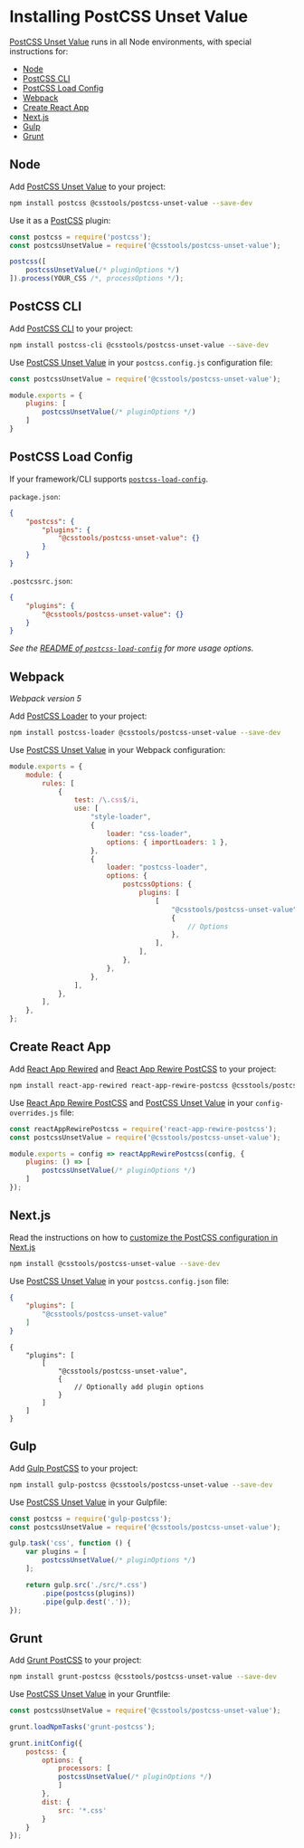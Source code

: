 # Installing PostCSS Unset Value

[PostCSS Unset Value] runs in all Node environments, with special instructions for:

- [Node](#node)
- [PostCSS CLI](#postcss-cli)
- [PostCSS Load Config](#postcss-load-config)
- [Webpack](#webpack)
- [Create React App](#create-react-app)
- [Next.js](#nextjs)
- [Gulp](#gulp)
- [Grunt](#grunt)

## Node

Add [PostCSS Unset Value] to your project:

```bash
npm install postcss @csstools/postcss-unset-value --save-dev
```

Use it as a [PostCSS] plugin:

```js
const postcss = require('postcss');
const postcssUnsetValue = require('@csstools/postcss-unset-value');

postcss([
	postcssUnsetValue(/* pluginOptions */)
]).process(YOUR_CSS /*, processOptions */);
```

## PostCSS CLI

Add [PostCSS CLI] to your project:

```bash
npm install postcss-cli @csstools/postcss-unset-value --save-dev
```

Use [PostCSS Unset Value] in your `postcss.config.js` configuration file:

```js
const postcssUnsetValue = require('@csstools/postcss-unset-value');

module.exports = {
	plugins: [
		postcssUnsetValue(/* pluginOptions */)
	]
}
```

## PostCSS Load Config

If your framework/CLI supports [`postcss-load-config`](https://github.com/postcss/postcss-load-config).

`package.json`:

```json
{
	"postcss": {
		"plugins": {
			"@csstools/postcss-unset-value": {}
		}
	}
}
```

`.postcssrc.json`:

```json
{
	"plugins": {
		"@csstools/postcss-unset-value": {}
	}
}
```

_See the [README of `postcss-load-config`](https://github.com/postcss/postcss-load-config#usage) for more usage options._

## Webpack

_Webpack version 5_

Add [PostCSS Loader] to your project:

```bash
npm install postcss-loader @csstools/postcss-unset-value --save-dev
```

Use [PostCSS Unset Value] in your Webpack configuration:

```js
module.exports = {
	module: {
		rules: [
			{
				test: /\.css$/i,
				use: [
					"style-loader",
					{
						loader: "css-loader",
						options: { importLoaders: 1 },
					},
					{
						loader: "postcss-loader",
						options: {
							postcssOptions: {
								plugins: [
									[
										"@csstools/postcss-unset-value",
										{
											// Options
										},
									],
								],
							},
						},
					},
				],
			},
		],
	},
};
```

## Create React App

Add [React App Rewired] and [React App Rewire PostCSS] to your project:

```bash
npm install react-app-rewired react-app-rewire-postcss @csstools/postcss-unset-value --save-dev
```

Use [React App Rewire PostCSS] and [PostCSS Unset Value] in your
`config-overrides.js` file:

```js
const reactAppRewirePostcss = require('react-app-rewire-postcss');
const postcssUnsetValue = require('@csstools/postcss-unset-value');

module.exports = config => reactAppRewirePostcss(config, {
	plugins: () => [
		postcssUnsetValue(/* pluginOptions */)
	]
});
```

## Next.js

Read the instructions on how to [customize the PostCSS configuration in Next.js](https://nextjs.org/docs/advanced-features/customizing-postcss-config)

```bash
npm install @csstools/postcss-unset-value --save-dev
```

Use [PostCSS Unset Value] in your `postcss.config.json` file:

```json
{
	"plugins": [
		"@csstools/postcss-unset-value"
	]
}
```

```json5
{
	"plugins": [
		[
			"@csstools/postcss-unset-value",
			{
				// Optionally add plugin options
			}
		]
	]
}
```

## Gulp

Add [Gulp PostCSS] to your project:

```bash
npm install gulp-postcss @csstools/postcss-unset-value --save-dev
```

Use [PostCSS Unset Value] in your Gulpfile:

```js
const postcss = require('gulp-postcss');
const postcssUnsetValue = require('@csstools/postcss-unset-value');

gulp.task('css', function () {
	var plugins = [
		postcssUnsetValue(/* pluginOptions */)
	];

	return gulp.src('./src/*.css')
		.pipe(postcss(plugins))
		.pipe(gulp.dest('.'));
});
```

## Grunt

Add [Grunt PostCSS] to your project:

```bash
npm install grunt-postcss @csstools/postcss-unset-value --save-dev
```

Use [PostCSS Unset Value] in your Gruntfile:

```js
const postcssUnsetValue = require('@csstools/postcss-unset-value');

grunt.loadNpmTasks('grunt-postcss');

grunt.initConfig({
	postcss: {
		options: {
			processors: [
			postcssUnsetValue(/* pluginOptions */)
			]
		},
		dist: {
			src: '*.css'
		}
	}
});
```

[Gulp PostCSS]: https://github.com/postcss/gulp-postcss
[Grunt PostCSS]: https://github.com/nDmitry/grunt-postcss
[PostCSS]: https://github.com/postcss/postcss
[PostCSS CLI]: https://github.com/postcss/postcss-cli
[PostCSS Loader]: https://github.com/postcss/postcss-loader
[PostCSS Unset Value]: https://github.com/csstools/postcss-plugins/tree/main/plugins/postcss-unset-value
[React App Rewire PostCSS]: https://github.com/csstools/react-app-rewire-postcss
[React App Rewired]: https://github.com/timarney/react-app-rewired
[Next.js]: https://nextjs.org

